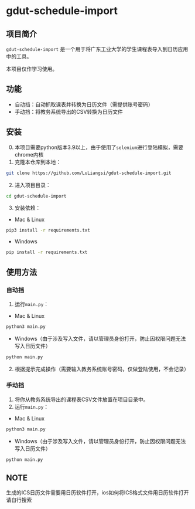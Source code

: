 # gdut-schedule-import

## 项目简介
`gdut-schedule-import` 是一个用于将广东工业大学的学生课程表导入到日历应用中的工具。

本项目仅作学习使用。

## 功能
- 自动挡：自动抓取课表并转换为日历文件（需提供账号密码）
- 手动挡：将教务系统导出的CSV转换为日历文件

## 安装
0. 本项目需要python版本3.9以上，由于使用了`selenium`进行登陆模拟，需要chrome内核
1. 克隆本仓库到本地：
```bash
git clone https://github.com/LuLiangsi/gdut-schedule-import.git
```
2. 进入项目目录：
```bash
cd gdut-schedule-import
```
3. 安装依赖：

- Mac & Linux
```bash
pip3 install -r requirements.txt
```
- Windows
```bash
pip install -r requirements.txt
```

## 使用方法
### 自动挡
1. 运行`main.py`：

- Mac & Linux
```bash
python3 main.py
```

- Windows（由于涉及写入文件，请以管理员身份打开，防止因权限问题无法写入日历文件）
```bash
python main.py
```
2. 根据提示完成操作（需要输入教务系统账号密码，仅做登陆使用，不会记录）

### 手动挡
1. 将你从教务系统导出的课程表CSV文件放置在项目目录中。
2. 运行`main.py`：

- Mac & Linux
```bash
python3 main.py
```

- Windows（由于涉及写入文件，请以管理员身份打开，防止因权限问题无法写入日历文件）
```bash
python main.py
```

## NOTE
生成的ICS日历文件需要用日历软件打开，ios如何将ICS格式文件用日历软件打开请自行搜索

